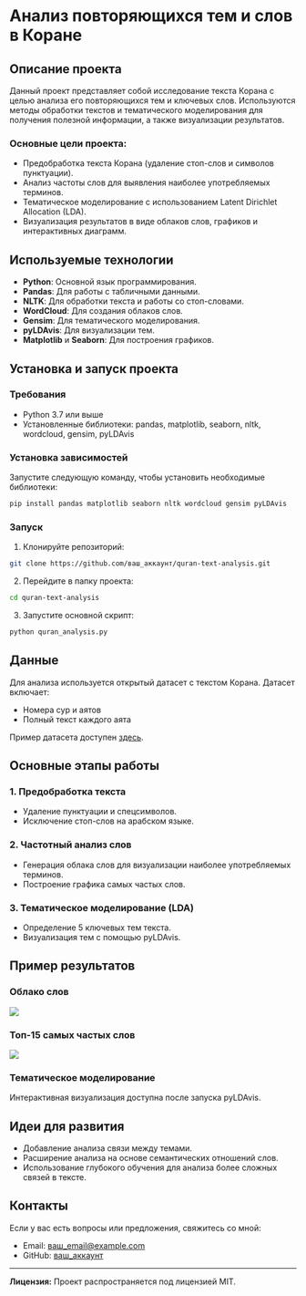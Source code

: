 # Анализ повторяющихся тем и слов в Коране

## Описание проекта
Данный проект представляет собой исследование текста Корана с целью анализа его повторяющихся тем и ключевых слов. Используются методы обработки текстов и тематического моделирования для получения полезной информации, а также визуализации результатов.

### Основные цели проекта:
- Предобработка текста Корана (удаление стоп-слов и символов пунктуации).
- Анализ частоты слов для выявления наиболее употребляемых терминов.
- Тематическое моделирование с использованием Latent Dirichlet Allocation (LDA).
- Визуализация результатов в виде облаков слов, графиков и интерактивных диаграмм.

## Используемые технологии
- **Python**: Основной язык программирования.
- **Pandas**: Для работы с табличными данными.
- **NLTK**: Для обработки текста и работы со стоп-словами.
- **WordCloud**: Для создания облаков слов.
- **Gensim**: Для тематического моделирования.
- **pyLDAvis**: Для визуализации тем.
- **Matplotlib** и **Seaborn**: Для построения графиков.

## Установка и запуск проекта

### Требования
- Python 3.7 или выше
- Установленные библиотеки: pandas, matplotlib, seaborn, nltk, wordcloud, gensim, pyLDAvis

### Установка зависимостей
Запустите следующую команду, чтобы установить необходимые библиотеки:
```bash
pip install pandas matplotlib seaborn nltk wordcloud gensim pyLDAvis
```

### Запуск
1. Клонируйте репозиторий:
```bash
git clone https://github.com/ваш_аккаунт/quran-text-analysis.git
```
2. Перейдите в папку проекта:
```bash
cd quran-text-analysis
```
3. Запустите основной скрипт:
```bash
python quran_analysis.py
```

## Данные
Для анализа используется открытый датасет с текстом Корана. Датасет включает:
- Номера сур и аятов
- Полный текст каждого аята

Пример датасета доступен [здесь](https://github.com/tarekeldeeb/quran-data).

## Основные этапы работы

### 1. Предобработка текста
- Удаление пунктуации и спецсимволов.
- Исключение стоп-слов на арабском языке.

### 2. Частотный анализ слов
- Генерация облака слов для визуализации наиболее употребляемых терминов.
- Построение графика самых частых слов.

### 3. Тематическое моделирование (LDA)
- Определение 5 ключевых тем текста.
- Визуализация тем с помощью pyLDAvis.

## Пример результатов

### Облако слов
![](examples/wordcloud.png)

### Топ-15 самых частых слов
![](examples/top_words.png)

### Тематическое моделирование
Интерактивная визуализация доступна после запуска pyLDAvis.

## Идеи для развития
- Добавление анализа связи между темами.
- Расширение анализа на основе семантических отношений слов.
- Использование глубокого обучения для анализа более сложных связей в тексте.

## Контакты
Если у вас есть вопросы или предложения, свяжитесь со мной:
- Email: ваш_email@example.com
- GitHub: [ваш_аккаунт](https://github.com/ваш_аккаунт)

---
**Лицензия:** Проект распространяется под лицензией MIT.

